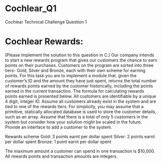 # Cochlear_Q1
Cochlear Technical Challenge Question 1

Cochlear Rewards:
=================
(Please implement the solution to this question in C.)
Our company intends to start a new rewards program that gives our customers the chance to earn points on their purchases. 
Customers on the program are sorted into three tiers- Gold, Silver and Bronze, each with their own scheme for earning points. 
For this task you are to implement a module that, given the customer’s ID and the amount they have just spent, returns the total number of rewards points earned by the customer historically, including the points earned in the current transaction. The formula for calculating rewards points earned is presented below. 
All customers are identifiable by a unique 4 digit, integer ID. Assume all customers already exist in the system and are tied to one of the rewards tiers. 
For simplicity, you may assume that a primitive, statically allocated database is used to store the customer details, such as an array. Assume that there is a total of only 5 customers in the system but consider how your solution might be scaled in the future. 
Provide an interface to add a customer to the system. 

Rewards scheme 
Gold: 3 points earnt per dollar spent 
Silver: 2 points earnt per dollar spent 
Bronze: 1 point earnt per dollar spent 

The maximum amount a customer can spend in one transaction is $10,000. All rewards points and transaction amounts are integers.
